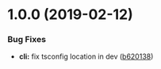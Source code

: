 # 1.0.0 (2019-02-12)


### Bug Fixes

* **cli:** fix tsconfig location in dev ([b620138](https://github.com/leboff/sfdc-merge-driver/commit/b620138))
